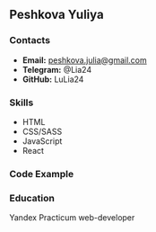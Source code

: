 ## Peshkova Yuliya

### Contacts

- **Email:** peshkova.julia@gmail.com
- **Telegram:** @Lia24
- **GitHub:** LuLia24

### Skills

- HTML
- CSS/SASS
- JavaScript
- React

### Code Example

### Education

Yandex Practicum web-developer
